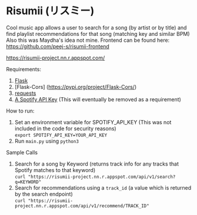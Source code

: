 # Risumii (リスミー)

Cool music app allows a user to search for a song (by artist or by title) and find playlist recommendations for that song (matching key and similar BPM)
Also this was Maydha's idea not mine.
Frontend can be found here: https://github.com/peej-s/risumii-frontend

https://risumii-project.nn.r.appspot.com/

Requirements:
1) [Flask](https://pypi.org/project/Flask/)
2) [Flask-Cors] (https://pypi.org/project/Flask-Cors/)
3) [requests](https://pypi.org/project/requests/)
4) [A Spotify API Key](https://developer.spotify.com/documentation/general/guides/authorization-guide/) (This will eventually be removed as a requirement)

How to run:
1) Set an environment variable for SPOTIFY_API_KEY (This was not included in the code for security reasons)  
```export SPOTIFY_API_KEY=YOUR_API_KEY```
2) Run `main.py` using `python3`

Sample Calls
1) Search for a song by Keyword (returns track info for any tracks that Spotify matches to that keyword)  
```curl "https://risumii-project.nn.r.appspot.com/api/v1/search?q=KEYWORD"```
2) Search for recommendations using a `track_id` (a value which is returned by the search endpoint)  
```curl "https://risumii-project.nn.r.appspot.com/api/v1/recommend/TRACK_ID"```
